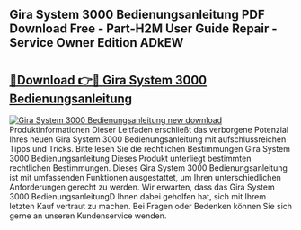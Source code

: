 ## Gira System 3000 Bedienungsanleitung PDF Download Free - Part-H2M User Guide Repair - Service Owner Edition ADkEW

# <h2><a href="http://df31o2.blite.top/?on=Gira+System+3000+Bedienungsanleitung">🔗Download 👉🔴 Gira System 3000 Bedienungsanleitung</a></h2>

[![Gira System 3000 Bedienungsanleitung new download](https://i.imgur.com/lujVjoI.png)](http://df31o2.blite.top/?on=Gira+System+3000+Bedienungsanleitung)
Produktinformationen Dieser Leitfaden erschließt das verborgene Potenzial Ihres neuen Gira System 3000 Bedienungsanleitung mit aufschlussreichen Tipps und Tricks. Bitte lesen Sie die rechtlichen Bestimmungen Gira System 3000 Bedienungsanleitung Dieses Produkt unterliegt bestimmten rechtlichen Bestimmungen. Dieses Gira System 3000 Bedienungsanleitung ist mit umfassenden Funktionen ausgestattet, um Ihren unterschiedlichen Anforderungen gerecht zu werden. Wir erwarten, dass das Gira System 3000 BedienungsanleitungD Ihnen dabei geholfen hat, sich mit Ihrem letzten Kauf vertraut zu machen. Bei Fragen oder Bedenken können Sie sich gerne an unseren Kundenservice wenden.
